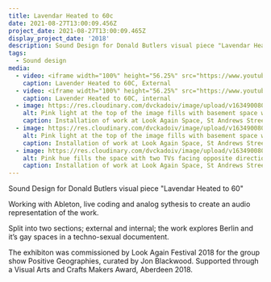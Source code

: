 ```yaml
---
title: Lavendar Heated to 60c
date: 2021-08-27T13:00:09.456Z
project_date: 2021-08-27T13:00:09.465Z
display_project_date: '2018'
description: Sound Design for Donald Butlers visual piece "Lavendar Heated to 60"
tags:
  - Sound design
media:
  - video: <iframe width="100%" height="56.25%" src="https://www.youtube-nocookie.com/embed/raFhUTPAeBg" title="Lavender Heated to 60C, External" frameborder="0" allow="accelerometer; autoplay; clipboard-write; encrypted-media; gyroscope; picture-in-picture" allowfullscreen></iframe>
    caption: Lavender Heated to 60C, External
  - video: <iframe width="100%" height="56.25%" src="https://www.youtube-nocookie.com/embed/e265ZIbaaDI" title="Lavender Heated to 60C, internal" frameborder="0" allow="accelerometer; autoplay; clipboard-write; encrypted-media; gyroscope; picture-in-picture" allowfullscreen></iframe>
    caption: Lavender Heated to 60C, internal
  - image: https://res.cloudinary.com/dvckadoiv/image/upload/v1634900807/Soft%20Refresh/Lavender%20heated%20to%2060c/lavendar_3_o8x5do.jpg
    alt: Pink light at the top of the image fills with basement space with a nice pinky glow. Two TVs on stands facing opposite directions are installed in a corner showing Lavendar Heated to 60c film.
    caption: Installation of work at Look Again Space, St Andrews Street, Aberdeen.
  - image: https://res.cloudinary.com/dvckadoiv/image/upload/v1634900806/Soft%20Refresh/Lavender%20heated%20to%2060c/lavendar_2_ebzx2h.jpg
    alt: Pink light at the top of the image fills with basement space with a nice pinky glow. A tv showing the words 'It becomes a body' are shown a tv on a stand.
    caption: Installation of work at Look Again Space, St Andrews Street, Aberdeen.
  - image: https://res.cloudinary.com/dvckadoiv/image/upload/v1634900806/Soft%20Refresh/Lavender%20heated%20to%2060c/lavendar_1_u0vkxn.jpg
    alt: Pink hue fills the space with two TVs facing opposite direction show Lavendar Heated to 60c film.
    caption: Installation of work at Look Again Space, St Andrews Street, Aberdeen.
---
```

Sound Design for Donald Butlers visual piece "Lavendar Heated to 60"

Working with Ableton, live coding and analog sythesis to create an audio representation of the work.

Split into two sections; external and internal; the work explores Berlin and it’s gay spaces in a techno-sexual documentent.

The exhibiton was commissioned by Look Again Festival 2018 for the group show Positive Geographies, curated by Jon Blackwood. Supported through a Visual Arts and Crafts Makers Award, Aberdeen 2018.